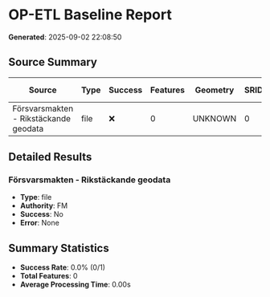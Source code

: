 # OP-ETL Baseline Report

**Generated**: 2025-09-02 22:08:50

## Source Summary

| Source | Type | Success | Features | Geometry | SRID | Time (s) |
|--------|------|---------|----------|----------|------|----------|
| Försvarsmakten - Rikstäckande geodata | file | ❌ | 0 | UNKNOWN | 0 | 6.0 |

## Detailed Results

### Försvarsmakten - Rikstäckande geodata
- **Type**: file
- **Authority**: FM
- **Success**: No
- **Error**: None

## Summary Statistics

- **Success Rate**: 0.0% (0/1)
- **Total Features**: 0
- **Average Processing Time**: 0.00s
